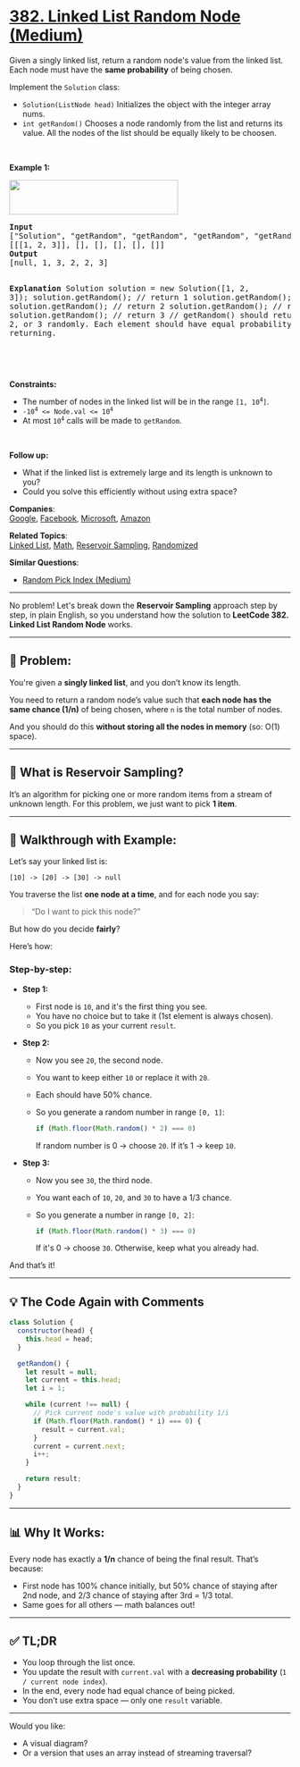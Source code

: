 # [382. Linked List Random Node (Medium)](https://leetcode.com/problems/linked-list-random-node/)

<p>Given a singly linked list, return a random node's value from the linked list. Each node must have the <strong>same probability</strong> of being chosen.</p>

<p>Implement the <code>Solution</code> class:</p>

<ul>
	<li><code>Solution(ListNode head)</code> Initializes the object with the integer array nums.</li>
	<li><code>int getRandom()</code> Chooses a node randomly from the list and returns its value. All the nodes of the list should be equally likely to be choosen.</li>
</ul>

<p>&nbsp;</p>
<p><strong>Example 1:</strong></p>
<img alt="" src="https://assets.leetcode.com/uploads/2021/03/16/getrand-linked-list.jpg" style="width: 302px; height: 62px;">
<pre><strong>Input</strong>
["Solution", "getRandom", "getRandom", "getRandom", "getRandom", "getRandom"]
[[[1, 2, 3]], [], [], [], [], []]
<strong>Output</strong>
[null, 1, 3, 2, 2, 3]

<strong>Explanation</strong>
Solution solution = new Solution([1, 2, 3]);
solution.getRandom(); // return 1
solution.getRandom(); // return 3
solution.getRandom(); // return 2
solution.getRandom(); // return 2
solution.getRandom(); // return 3
// getRandom() should return either 1, 2, or 3 randomly. Each element should have equal probability of returning.

</pre>

<p>&nbsp;</p>
<p><strong>Constraints:</strong></p>

<ul>
	<li>The number of nodes in the linked list will be in the range <code>[1, 10<sup>4</sup>]</code>.</li>
	<li><code>-10<sup>4</sup> &lt;= Node.val &lt;= 10<sup>4</sup></code></li>
	<li>At most <code>10<sup>4</sup></code> calls will be made to <code>getRandom</code>.</li>
</ul>

<p>&nbsp;</p>
<p><strong>Follow up:</strong></p>

<ul>
	<li>What if the linked list is extremely large and its length is unknown to you?</li>
	<li>Could you solve this efficiently without using extra space?</li>
</ul>

**Companies**:  
[Google](https://leetcode.com/company/google), [Facebook](https://leetcode.com/company/facebook), [Microsoft](https://leetcode.com/company/microsoft), [Amazon](https://leetcode.com/company/amazon)

**Related Topics**:  
[Linked List](https://leetcode.com/tag/linked-list/), [Math](https://leetcode.com/tag/math/), [Reservoir Sampling](https://leetcode.com/tag/reservoir-sampling/), [Randomized](https://leetcode.com/tag/randomized/)

**Similar Questions**:

- [Random Pick Index (Medium)](https://leetcode.com/problems/random-pick-index/)

---

No problem! Let's break down the **Reservoir Sampling** approach step by step, in plain English, so you understand how the solution to **LeetCode 382. Linked List Random Node** works.

---

## 🔧 Problem:

You're given a **singly linked list**, and you don’t know its length.

You need to return a random node’s value such that **each node has the same chance (1/n)** of being chosen, where `n` is the total number of nodes.

And you should do this **without storing all the nodes in memory** (so: O(1) space).

---

## 🧠 What is Reservoir Sampling?

It’s an algorithm for picking one or more random items from a stream of unknown length. For this problem, we just want to pick **1 item**.

---

## 🚶 Walkthrough with Example:

Let’s say your linked list is:

```
[10] -> [20] -> [30] -> null
```

You traverse the list **one node at a time**, and for each node you say:

> “Do I want to pick this node?”

But how do you decide **fairly**?

Here’s how:

### Step-by-step:

- **Step 1:**

  - First node is `10`, and it's the first thing you see.
  - You have no choice but to take it (1st element is always chosen).
  - So you pick `10` as your current `result`.

- **Step 2:**

  - Now you see `20`, the second node.
  - You want to keep either `10` or replace it with `20`.
  - Each should have 50% chance.
  - So you generate a random number in range `[0, 1]`:

    ```js
    if (Math.floor(Math.random() * 2) === 0)
    ```

    If random number is 0 → choose `20`. If it’s 1 → keep `10`.

- **Step 3:**

  - Now you see `30`, the third node.
  - You want each of `10`, `20`, and `30` to have a 1/3 chance.
  - So you generate a number in range `[0, 2]`:

    ```js
    if (Math.floor(Math.random() * 3) === 0)
    ```

    If it's 0 → choose `30`. Otherwise, keep what you already had.

And that’s it!

---

## 💡 The Code Again with Comments

```javascript
class Solution {
  constructor(head) {
    this.head = head;
  }

  getRandom() {
    let result = null;
    let current = this.head;
    let i = 1;

    while (current !== null) {
      // Pick current node's value with probability 1/i
      if (Math.floor(Math.random() * i) === 0) {
        result = current.val;
      }
      current = current.next;
      i++;
    }

    return result;
  }
}
```

---

## 📊 Why It Works:

Every node has exactly a **1/n** chance of being the final result. That’s because:

- First node has 100% chance initially, but 50% chance of staying after 2nd node, and 2/3 chance of staying after 3rd = 1/3 total.
- Same goes for all others — math balances out!

---

## ✅ TL;DR

- You loop through the list once.
- You update the result with `current.val` with a **decreasing probability** (`1 / current node index`).
- In the end, every node had equal chance of being picked.
- You don’t use extra space — only one `result` variable.

---

Would you like:

- A visual diagram?
- Or a version that uses an array instead of streaming traversal?

